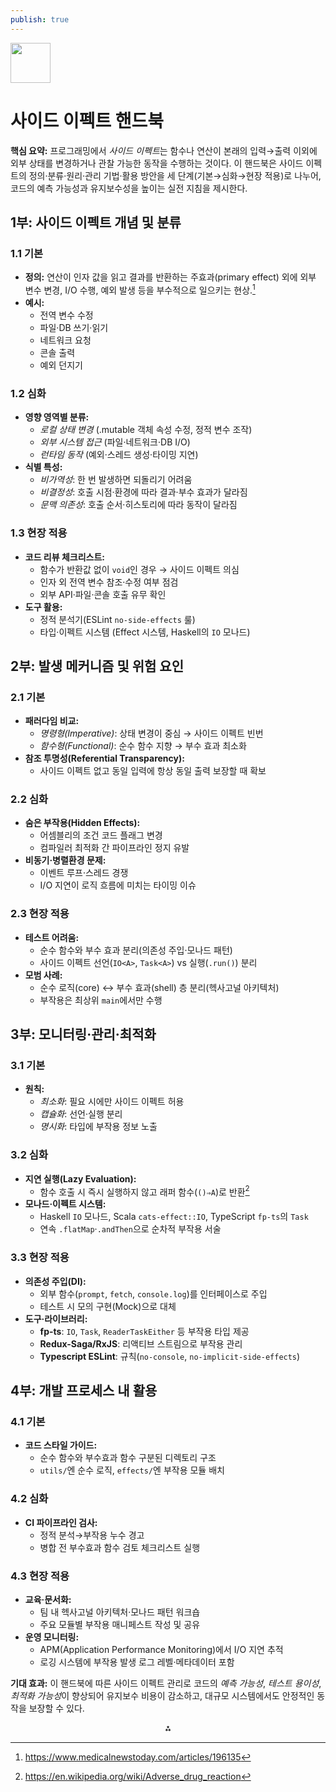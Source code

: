 ```yaml
---
publish: true
---
```


<img src="https://r2cdn.perplexity.ai/pplx-full-logo-primary-dark%402x.png" style="height:64px;margin-right:32px"/>

# 사이드 이펙트 핸드북

**핵심 요약:**
프로그래밍에서 *사이드 이펙트*는 함수나 연산이 본래의 입력→출력 이외에 외부 상태를 변경하거나 관찰 가능한 동작을 수행하는 것이다. 이 핸드북은 사이드 이펙트의 정의·분류·원리·관리 기법·활용 방안을 세 단계(기본→심화→현장 적용)로 나누어, 코드의 예측 가능성과 유지보수성을 높이는 실전 지침을 제시한다.

## 1부: 사이드 이펙트 개념 및 분류

### 1.1 기본

- **정의:** 연산이 인자 값을 읽고 결과를 반환하는 주효과(primary effect) 외에 외부 변수 변경, I/O 수행, 예외 발생 등을 부수적으로 일으키는 현상.[^1]
- **예시:**
    - 전역 변수 수정
    - 파일·DB 쓰기·읽기
    - 네트워크 요청
    - 콘솔 출력
    - 예외 던지기


### 1.2 심화

- **영향 영역별 분류:**
    - *로컬 상태 변경* (.mutable 객체 속성 수정, 정적 변수 조작)
    - *외부 시스템 접근* (파일·네트워크·DB I/O)
    - *런타임 동작* (예외·스레드 생성·타이밍 지연)
- **식별 특성:**
    - *비가역성*: 한 번 발생하면 되돌리기 어려움
    - *비결정성*: 호출 시점·환경에 따라 결과·부수 효과가 달라짐
    - *문맥 의존성*: 호출 순서·히스토리에 따라 동작이 달라짐


### 1.3 현장 적용

- **코드 리뷰 체크리스트:**
    - 함수가 반환값 없이 `void`인 경우 → 사이드 이펙트 의심
    - 인자 외 전역 변수 참조·수정 여부 점검
    - 외부 API·파일·콘솔 호출 유무 확인
- **도구 활용:**
    - 정적 분석기(ESLint `no-side-effects` 룰)
    - 타입·이펙트 시스템 (Effect 시스템, Haskell의 `IO` 모나드)


## 2부: 발생 메커니즘 및 위험 요인

### 2.1 기본

- **패러다임 비교:**
    - *명령형(Imperative)*: 상태 변경이 중심 → 사이드 이펙트 빈번
    - *함수형(Functional)*: 순수 함수 지향 → 부수 효과 최소화
- **참조 투명성(Referential Transparency):**
    - 사이드 이펙트 없고 동일 입력에 항상 동일 출력 보장할 때 확보


### 2.2 심화

- **숨은 부작용(Hidden Effects):**
    - 어셈블리의 조건 코드 플래그 변경
    - 컴파일러 최적화 간 파이프라인 정지 유발
- **비동기·병렬환경 문제:**
    - 이벤트 루프·스레드 경쟁
    - I/O 지연이 로직 흐름에 미치는 타이밍 이슈


### 2.3 현장 적용

- **테스트 어려움:**
    - 순수 함수와 부수 효과 분리(의존성 주입·모나드 패턴)
    - 사이드 이펙트 선언(`IO<A>`, `Task<A>`) vs 실행(`.run()`) 분리
- **모범 사례:**
    - 순수 로직(core) ↔ 부수 효과(shell) 층 분리(헥사고널 아키텍처)
    - 부작용은 최상위 `main`에서만 수행


## 3부: 모니터링·관리·최적화

### 3.1 기본

- **원칙:**
    - *최소화*: 필요 시에만 사이드 이펙트 허용
    - *캡슐화*: 선언·실행 분리
    - *명시화*: 타입에 부작용 정보 노출


### 3.2 심화

- **지연 실행(Lazy Evaluation):**
    - 함수 호출 시 즉시 실행하지 않고 래퍼 함수(`()⇒A`)로 반환[^2]
- **모나드·이펙트 시스템:**
    - Haskell `IO` 모나드, Scala `cats-effect::IO`, TypeScript `fp-ts`의 `Task`
    - 연속 `.flatMap`·`.andThen`으로 순차적 부작용 서술


### 3.3 현장 적용

- **의존성 주입(DI):**
    - 외부 함수(`prompt`, `fetch`, `console.log`)를 인터페이스로 주입
    - 테스트 시 모의 구현(Mock)으로 대체
- **도구·라이브러리:**
    - **fp-ts**: `IO`, `Task`, `ReaderTaskEither` 등 부작용 타입 제공
    - **Redux-Saga/RxJS**: 리액티브 스트림으로 부작용 관리
    - **Typescript ESLint**: 규칙(`no-console`, `no-implicit-side-effects`)


## 4부: 개발 프로세스 내 활용

### 4.1 기본

- **코드 스타일 가이드:**
    - 순수 함수와 부수효과 함수 구분된 디렉토리 구조
    - `utils/`엔 순수 로직, `effects/`엔 부작용 모듈 배치


### 4.2 심화

- **CI 파이프라인 검사:**
    - 정적 분석→부작용 누수 경고
    - 병합 전 부수효과 함수 검토 체크리스트 실행


### 4.3 현장 적용

- **교육·문서화:**
    - 팀 내 헥사고널 아키텍처·모나드 패턴 워크숍
    - 주요 모듈별 부작용 매니페스트 작성 및 공유
- **운영 모니터링:**
    - APM(Application Performance Monitoring)에서 I/O 지연 추적
    - 로깅 시스템에 부작용 발생 로그 레벨·메타데이터 포함

**기대 효과:**
이 핸드북에 따른 사이드 이펙트 관리로 코드의 *예측 가능성*, *테스트 용이성*, *최적화 가능성*이 향상되어 유지보수 비용이 감소하고, 대규모 시스템에서도 안정적인 동작을 보장할 수 있다.

<div style="text-align: center">⁂</div>

[^1]: https://www.medicalnewstoday.com/articles/196135

[^2]: https://en.wikipedia.org/wiki/Adverse_drug_reaction

[^3]: https://www.marktinderholt.com/software development/2024/12/10/avoid-side-effects.html

[^4]: https://dev.to/56_kode/clean-code-managing-side-effects-with-functional-programming-8ae

[^5]: https://www.numberanalytics.com/blog/ultimate-guide-side-effects-programming

[^6]: https://en.wikipedia.org/wiki/Side_effect_(computer_science)

[^7]: https://www.hostragons.com/en/blog/functional-programming-and-side-effect-management/

[^8]: https://www.cs.cornell.edu/courses/cs6120/2020fa/blog/type-and-effect-system/

[^9]: https://simple.wikipedia.org/wiki/Side_effect_(computer_science)

[^10]: https://www.linkedin.com/advice/0/how-can-you-manage-side-effects-functional-programming-2rmff

[^11]: https://www.reddit.com/r/ProgrammingLanguages/comments/1bloje8/combining_dependent_types_and_side_effects/

[^12]: https://dept-info.labri.fr/~strandh/Teaching/MTP/Common/Strandh-Tutorial/side-effect-free-functions.html

[^13]: https://stackoverflow.com/questions/38331690/side-effects-in-functional-programming

[^14]: https://www.ibm.com/docs/no/SSCRJU_4.3.0/com.ibm.streams.ref.doc/doc/sideeffects.html

[^15]: https://www.youtube.com/watch?v=_oifJWkO_so

[^16]: https://www.reddit.com/r/functionalprogramming/comments/17e3yea/how_to_manage_side_effects_in_a_backend_app_and/

[^17]: https://nus-cs2030s.github.io/2223-s2/30-functions.html

[^18]: https://dev.to/ruizb/side-effects-21fc

[^19]: https://cs.indiana.edu/~sabry/papers/sideeffects.pdf

[^20]: https://ja.wikipedia.org/wiki/副作用_(%E3%83%97%E3%83%AD%E3%82%B0%E3%83%A9%E3%83%A0)

[^21]: https://www.yld.io/blog/the-not-so-scary-guide-to-functional-programming

